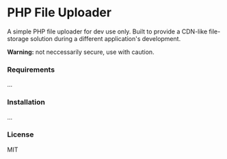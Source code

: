 # PHP File Uploader

A simple PHP file uploader for dev use only. Built to provide a CDN-like file-storage solution during a different application's development.

**Warning:** not neccessarily secure, use with caution.

### Requirements

...

### Installation

...

### License

MIT